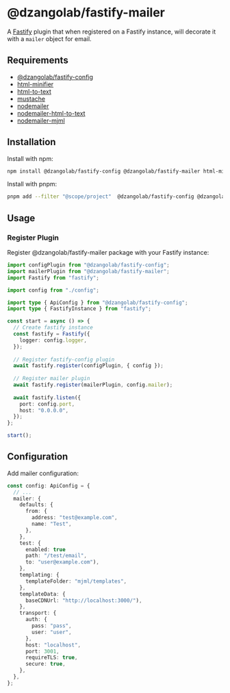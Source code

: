 # @dzangolab/fastify-mailer

A [Fastify](https://github.com/fastify/fastify) plugin that when registered on a Fastify instance, will decorate it with a `mailer` object for email.

## Requirements

- [@dzangolab/fastify-config](../config/)
- [html-minifier](https://github.com/kangax/html-minifier)
- [html-to-text](https://github.com/html-to-text/node-html-to-text)
- [mustache](https://github.com/janl/mustache.js)
- [nodemailer](https://github.com/nodemailer/nodemailer)
- [nodemailer-html-to-text](https://github.com/andris9/nodemailer-html-to-text)
- [nodemailer-mjml](https://github.com/Thomascogez/nodemailer-mjml)

## Installation

Install with npm:

```bash
npm install @dzangolab/fastify-config @dzangolab/fastify-mailer html-minifier html-to-text mustache nodemailer nodemailer nodemailer-html-to-text nodemailer-mjml
```

Install with pnpm:

```bash
pnpm add --filter "@scope/project"  @dzangolab/fastify-config @dzangolab/fastify-mailer html-minifier html-to-text mustache nodemailer nodemailer nodemailer-html-to-text nodemailer-mjml
```

## Usage

### Register Plugin

Register @dzangolab/fastify-mailer package with your Fastify instance:

```typescript
import configPlugin from "@dzangolab/fastify-config";
import mailerPlugin from "@dzangolab/fastify-mailer";
import Fastify from "fastify";

import config from "./config";

import type { ApiConfig } from "@dzangolab/fastify-config";
import type { FastifyInstance } from "fastify";

const start = async () => {
  // Create fastify instance
  const fastify = Fastify({
    logger: config.logger,
  });
  
  // Register fastify-config plugin
  await fastify.register(configPlugin, { config });
  
  // Register mailer plugin
  await fastify.register(mailerPlugin, config.mailer);
  
  await fastify.listen({
    port: config.port,
    host: "0.0.0.0",
  });
};

start();
```

## Configuration

Add mailer configuration:

```typescript
const config: ApiConfig = {
  // ...
  mailer: {
    defaults: {
      from: {
        address: "test@example.com",
        name: "Test",
      },
    },
    test: {
      enabled: true
      path: "/test/email",
      to: "user@example.com"),
    },
    templating: {
      templateFolder: "mjml/templates",
    },
    templateData: {
      baseCDNUrl: "http://localhost:3000/"),
    },
    transport: {
      auth: {
        pass: "pass",
        user: "user",
      },
      host: "localhost",
      port: 3001,
      requireTLS: true,
      secure: true,
    },
  },
};
```
